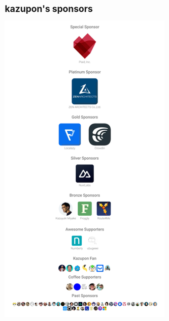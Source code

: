 # kazupon's sponsors

<p align="center">
  <img src="https://raw.githubusercontent.com/kazupon/sponsors/refs/heads/main/sponsors.svg" alt="kazupon's sponsors" />
</p>
